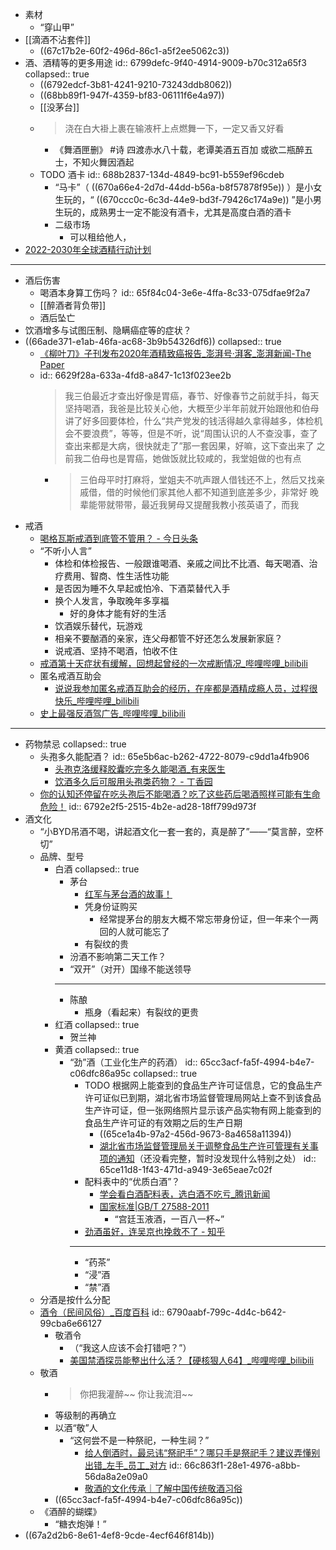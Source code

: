 - 素材
	- “穿山甲”
- [[滴酒不沾套件]]
	- ((67c17b2e-60f2-496d-86c1-a5f2ee5062c3))
- 酒、酒精等的更多用途
  id:: 6799defc-9f40-4914-9009-b70c312a65f3
  collapsed:: true
	- ((6792edcf-3b81-4241-9210-73243ddb8062))
	- ((68bb89f1-947f-4359-bf83-06111f6e4a97))
	- [[没茅台]]
	- >浇在白大褂上裹在输液杆上点燃舞一下，一定又香又好看
		- 《舞酒匣删》 #诗
		  四渡赤水八十载，老谭美酒五百加
		  或欲二瓶醉五士，不知火舞因酒起
	- TODO 酒卡
	  id:: 688b2837-134d-4849-bc91-b559ef96cdeb
		- “马卡”（ ((670a66e4-2d7d-44dd-b56a-b8f57878f95e)) ）是小女生玩的，“ ((670ccc0c-6c3d-44e9-bd3f-79426c174a9e)) ”是小男生玩的，成熟男士一定不能没有酒卡，尤其是高度白酒的酒卡
		- 二级市场
			- 可以租给他人，
- [2022-2030年全球酒精行动计划](https://www.who.int/zh/publications/b/69472)
- ---
- 酒后伤害
	- 喝酒本身算工伤吗？
	  id:: 65f84c04-3e6e-4ffa-8c33-075dfae9f2a7
	- [[醉酒者背负带]]
	- 酒后坠亡
- 饮酒增多与试图压制、隐瞒癌症等的症状？
- ((66ade371-e1ab-46fa-ac68-3b9b54326df6))
  collapsed:: true
	- [《柳叶刀》子刊发布2020年酒精致癌报告_澎湃号·湃客_澎湃新闻-The Paper](https://www.thepaper.cn/newsDetail_forward_13607195)
	- id:: 6629f28a-633a-4fd8-a847-1c13f023ee2b
	  >我三伯最近才查出好像是胃癌，春节、好像春节之前就手抖，每天坚持喝酒，我爸是比较关心他，大概至少半年前就开始跟他和伯母讲了好多回要体检，什么“共产党发的钱活得越久拿得越多，体检机会不要浪费”，等等，但是不听，说“周围认识的人不查没事，查了查出来都是大病，很快就走了”那一套因果，好嘛，这下查出来了
	  之前我二伯母也是胃癌，她做饭就比较咸的，我堂姐做的也有点
		- >三伯母平时打麻将，堂姐夫不吭声跟人借钱还不上，然后又找亲戚借，借的时候他们家其他人都不知道到底差多少，非常好
		  晚辈能带就带带，最近我舅母又提醒我教小孩英语了，而我
- 戒酒
	- [喝格瓦斯戒酒到底管不管用？ - 今日头条](https://www.toutiao.com/article/6989123568571318795/)
	- “不听小人言”
		- 体检和体检报告、一般跟谁喝酒、亲戚之间比不比酒、每天喝酒、治疗费用、智商、性生活性功能
		- 是否因为睡不久早起或怕冷、下酒菜替代入手
		- 换个人发言，争取晚年多享福
			- 好的身体才能有好的生活
		- 饮酒娱乐替代，玩游戏
		- 相亲不要酗酒的亲家，连父母都管不好还怎么发展新家庭？
		- 说戒酒、坚持不喝酒，怕收不住
	- [戒酒第十天症状有缓解，回想起曾经的一次戒断情况_哔哩哔哩_bilibili](https://www.bilibili.com/video/BV1qB4y177vN/)
	- 匿名戒酒互助会
		- [说说我参加匿名戒酒互助会的经历，在座都是酒精成瘾人员，过程很快乐_哔哩哔哩_bilibili](https://www.bilibili.com/video/BV1xN4y1373Z)
	- [史上最强反酒驾广告_哔哩哔哩_bilibili](https://www.bilibili.com/video/BV14aeGzUEwF)
- ---
- 药物禁忌
  collapsed:: true
	- 头孢多久能配酒？
	  id:: 65e5b6ac-b262-4722-8079-c9dd1a4fb906
		- [头孢克洛缓释胶囊吃完多久能喝酒_有来医生](https://www.youlai.cn/video/article/9C04A7AAPA.html)
		- [饮酒多久后可服用头孢类药物？ - 丁香园](https://ccm.dxy.cn/article/588515)
	- [你的认知还停留在吃头孢后不能喝酒？吃了这些药后喝酒照样可能有生命危险！](https://mp.weixin.qq.com/s/0ExtzfYWUmSs75n3WcCPxA)
	  id:: 6792e2f5-2515-4b2e-ad28-18ff799d973f
- 酒文化
	- “小BYD吊酒不喝，讲起酒文化一套一套的，真是醉了”——“莫言醉，空杯切”
	- 品牌、型号
		- 白酒
		  collapsed:: true
			- 茅台
				- [红军与茅台酒的故事！](https://new.qq.com/omn/20210506/20210506A099BL00.html)
				- 凭身份证购买
					- 经常提茅台的朋友大概不常忘带身份证，但一年来个一两回的人就可能忘了
				- 有裂纹的贵
			- 汾酒不影响第二天工作？
			- “双开”（对开）国缘不能送领导
			- ---
			- 陈酿
				- 瓶身（看起来）有裂纹的更贵
		- 红酒
		  collapsed:: true
			- 贺兰神
		- 黄酒
		  collapsed:: true
			- “劲”酒（工业化生产的药酒）
			  id:: 65cc3acf-fa5f-4994-b4e7-c06dfc86a95c
			  collapsed:: true
				- TODO 根据网上能查到的食品生产许可证信息，它的食品生产许可证似已到期，湖北省市场监督管理局网站上查不到该食品生产许可证，但一张网络照片显示该产品实物有网上能查到的食品生产许可证的有效期之后的生产日期
					- ((65ce1a4b-97a2-456d-9673-8a4658a11394))
					- [湖北省市场监督管理局关于调整食品生产许可管理有关事项的通知](https://scjg.hubei.gov.cn/zfxxgk/zcwj/gfwj/202101/t20210129_3324676.shtml)（还没看完整，暂时没发现什么特别之处）
					  id:: 65ce11d8-1f43-471d-a949-3e65eae7c02f
				- 配料表中的“优质白酒”？
					- [学会看白酒配料表，选白酒不吃亏_腾讯新闻](https://new.qq.com/rain/a/20210628A0CM6T00)
					- [国家标准|GB/T 27588-2011](https://openstd.samr.gov.cn/bzgk/gb/newGbInfo?hcno=D0F66321D8C594172910131EE9407F25)
						- “宫廷玉液酒，一百八一杯~”
				- [劲酒虽好，连吴京也挽救不了 - 知乎](https://zhuanlan.zhihu.com/p/663154561)
				- ---
				- “药茶”
				- “浸”酒
				- “禁”酒
	- 分酒是按什么分配
	- [酒令（民间风俗）_百度百科](https://baike.baidu.com/item/%E9%85%92%E4%BB%A4/1145949)
	  id:: 6790aabf-799c-4d4c-b642-99cba6e66127
		- 敬酒令
			- （“我这人应该不会打错吧？”）
			- [美国禁酒探员能整出什么活？【硬核狠人64】_哔哩哔哩_bilibili](https://www.bilibili.com/video/BV1ft421H7xk)
	- 敬酒
		- >你把我灌醉~~ 你让我流泪~~
		- 等级制的再确立
		- 以酒“敬”人
			- “这何尝不是一种祭祀，一种生祠？”
				- [给人倒酒时，最忌讳“祭祀手”？哪只手是祭祀手？建议弄懂别出错_左手_员工_对方](https://www.sohu.com/a/679600418_639466)
				  id:: 66c863f1-28e1-4976-a8bb-56da8a2e09a0
				- [敬酒的文化传承｜了解中国传统敬酒习俗](https://baijiahao.baidu.com/s?id=1773303805673856350)
		- ((65cc3acf-fa5f-4994-b4e7-c06dfc86a95c))
	- 《酒醉的蝴蝶》
		- “糖衣炮弹！”
- ((67a2d2b6-8e61-4ef8-9cde-4ecf646f814b))